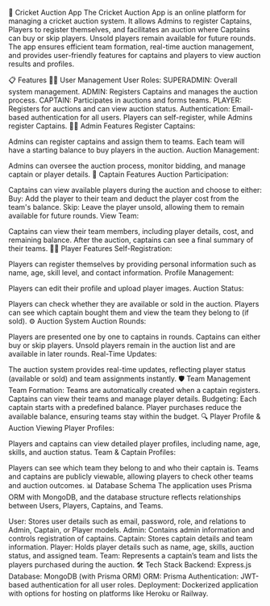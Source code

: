 🏏 Cricket Auction App
The Cricket Auction App is an online platform for managing a cricket auction system. It allows Admins to register Captains, Players to register themselves, and facilitates an auction where Captains can buy or skip players. Unsold players remain available for future rounds. The app ensures efficient team formation, real-time auction management, and provides user-friendly features for captains and players to view auction results and profiles.

📋 Features
🧑‍💻 User Management
User Roles:
SUPERADMIN: Overall system management.
ADMIN: Registers Captains and manages the auction process.
CAPTAIN: Participates in auctions and forms teams.
PLAYER: Registers for auctions and can view auction status.
Authentication:
Email-based authentication for all users.
Players can self-register, while Admins register Captains.
👨‍⚖️ Admin Features
Register Captains:

Admins can register captains and assign them to teams.
Each team will have a starting balance to buy players in the auction.
Auction Management:

Admins can oversee the auction process, monitor bidding, and manage captain or player details.
🏏 Captain Features
Auction Participation:

Captains can view available players during the auction and choose to either:
Buy: Add the player to their team and deduct the player cost from the team's balance.
Skip: Leave the player unsold, allowing them to remain available for future rounds.
View Team:

Captains can view their team members, including player details, cost, and remaining balance.
After the auction, captains can see a final summary of their teams.
👨‍🎤 Player Features
Self-Registration:

Players can register themselves by providing personal information such as name, age, skill level, and contact information.
Profile Management:

Players can edit their profile and upload player images.
Auction Status:

Players can check whether they are available or sold in the auction.
Players can see which captain bought them and view the team they belong to (if sold).
⚙️ Auction System
Auction Rounds:

Players are presented one by one to captains in rounds.
Captains can either buy or skip players.
Unsold players remain in the auction list and are available in later rounds.
Real-Time Updates:

The auction system provides real-time updates, reflecting player status (available or sold) and team assignments instantly.
🛡️ Team Management
Team Formation:
Teams are automatically created when a captain registers.
Captains can view their teams and manage player details.
Budgeting:
Each captain starts with a predefined balance.
Player purchases reduce the available balance, ensuring teams stay within the budget.
🔍 Player Profile & Auction Viewing
Player Profiles:

Players and captains can view detailed player profiles, including name, age, skills, and auction status.
Team & Captain Profiles:

Players can see which team they belong to and who their captain is.
Teams and captains are publicly viewable, allowing players to check other teams and auction outcomes.
📊 Database Schema
The application uses Prisma ORM with MongoDB, and the database structure reflects relationships between Users, Players, Captains, and Teams.

User: Stores user details such as email, password, role, and relations to Admin, Captain, or Player models.
Admin: Contains admin information and controls registration of captains.
Captain: Stores captain details and team information.
Player: Holds player details such as name, age, skills, auction status, and assigned team.
Team: Represents a captain’s team and lists the players purchased during the auction.
🛠️ Tech Stack
Backend: Express.js
Database: MongoDB (with Prisma ORM)
ORM: Prisma
Authentication: JWT-based authentication for all user roles.
Deployment: Dockerized application with options for hosting on platforms like Heroku or Railway.
